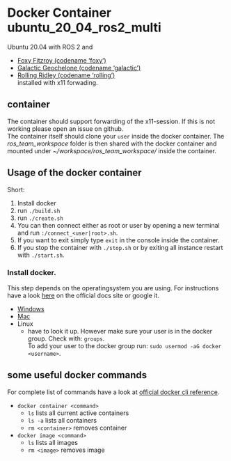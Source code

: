 # Docker Container ubuntu_20_04_ros2_multi

Ubuntu 20.04 with  ROS 2 and 
* [Foxy Fitzroy (codename ‘foxy’)](https://docs.ros.org/en/foxy/index.html)
* [Galactic Geochelone (codename ‘galactic’)](https://docs.ros.org/en/galactic/index.html)
* [Rolling Ridley (codename ‘rolling’)](https://docs.ros.org/en/rolling/index.html)  
installed with x11 forwading.

## container
The container should support forwarding of the x11-session. If this is not working please open an issue on github.  
The container itself should clone your `user` inside the docker container. The _ros_team_workspace_ folder is then shared with the docker container and mounted under _~/workspace/ros_team_workspace/_ inside the container.

## Usage of the docker container
Short:
1. Install docker
2. run `./build.sh`
3. run `./create.sh`
4. You can then connect either as root or user by opening a new terminal and run `:/connect_<user|root>.sh`.
5. If you want to exit simply type `exit` in the console inside the container. 
6. If you stop the container with `./stop.sh` or by exiting all instance restart with `./start.sh`.

### Install docker.
This step depends on the operatingsystem you are using. For instructions have a look [here](https://docs.docker.com/) on the official docs site or google it.
* [Windows](https://docs.docker.com/desktop/windows/install/)
* [Mac](https://docs.docker.com/desktop/mac/install/)
* Linux
    - have to look it up. However make sure your user is in the docker group. Check with: `groups`.  
    To add your user to the docker group run: `sudo usermod -aG docker <username>`. 



## some useful docker commands
For complete list of commands have a look at [official docker cli reference](https://docs.docker.com/engine/reference/commandline/cli/).

+ `docker container <command>`  
    + `ls` lists all current active containers
    + `ls -a` lists all containers
    + `rm <container>` removes container
+ `docker image <command>`   
    + `ls` lists all images
    + `rm <image>` removes image  
